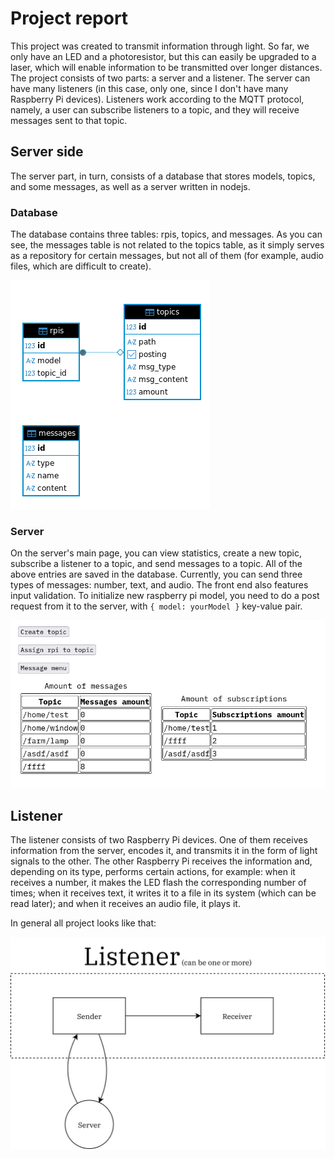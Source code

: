 # Project report

This project was created to transmit information through light. So far, we only have an LED and a photoresistor, but this can easily be upgraded to a laser, which will enable information to be transmitted over longer distances. The project consists of two parts: a server and a listener. The server can have many listeners (in this case, only one, since I don't have many Raspberry Pi devices). Listeners work according to the MQTT protocol, namely, a user can subscribe listeners to a topic, and they will receive messages sent to that topic.

## Server side

The server part, in turn, consists of a database that stores models, topics, and some messages, as well as a server written in nodejs.

### Database

The database contains three tables: rpis, topics, and messages. As you can see, the messages table is not related to the topics table, as it simply serves as a repository for certain messages, but not all of them (for example, audio files, which are difficult to create).

![dbDiagram](./pictures/dbDiagram.png)

### Server

On the server's main page, you can view statistics, create a new topic, subscribe a listener to a topic, and send messages to a topic. All of the above entries are saved in the database. Currently, you can send three types of messages: number, text, and audio. The front end also features input validation. To initialize new raspberry pi model, you need to do a post request from it to the server, with `{ model: yourModel }` key-value pair.

![mainPage](./pictures/mainPage.png)


## Listener

The listener consists of two Raspberry Pi devices. One of them receives information from the server, encodes it, and transmits it in the form of light signals to the other. The other Raspberry Pi receives the information and, depending on its type, performs certain actions, for example: when it receives a number, it makes the LED flash the corresponding number of times; when it receives text, it writes it to a file in its system (which can be read later); and when it receives an audio file, it plays it.

In general all project looks like that:

![projectDiagram](./pictures/projectDiagram.svg)
